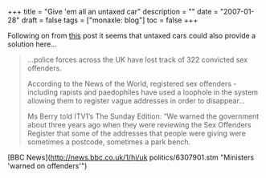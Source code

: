 +++
title = "Give 'em all an untaxed car"
description = ""
date = "2007-01-28"
draft = false
tags = ["monaxle: blog"]
toc = false
+++

Following on from [this](https://listed.to/@alxtrnr/59604/helping-john-reed) post it seems that untaxed cars could also provide a solution here...

>  …police forces across the UK have lost track of 322 convicted sex offenders. 
> 
>  According to the News of the World, registered sex offenders - including rapists and paedophiles have used a loophole in the system allowing them to register vague addresses in order to disappear… 
> 
>  Ms Berry told ITV1’s The Sunday Edition: “We warned the government about three years ago when they were reviewing the Sex Offenders Register that some of the addresses that people were giving were sometimes a postcode, sometimes a park bench. 

[BBC News](http://news.bbc.co.uk/1/hi/uk politics/6307901.stm "Ministers 'warned on offenders'")